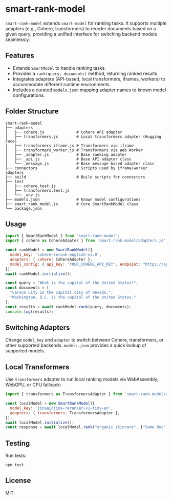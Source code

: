 # smart-rank-model

`smart-rank-model` extends `smart-model` for ranking tasks. It supports multiple adapters (e.g., Cohere, transformers) to reorder documents based on a given query, providing a unified interface for switching backend models seamlessly.

## Features
- Extends `SmartModel` to handle ranking tasks.
- Provides a `rank(query, documents)` method, returning ranked results.
- Integrates adapters (API-based, local transformers, iframes, workers) to accommodate different runtime environments.
- Includes a curated `models.json` mapping adapter names to known model configurations.

## Folder Structure
```
smart-rank-model
├── adapters
│   ├── cohere.js              # Cohere API adapter
│   ├── transformers.js        # Local transformers adapter (Hugging Face)
│   ├── transformers_iframe.js # Transformers via iframe
│   ├── transformers_worker.js # Transformers via Web Worker
│   ├── _adapter.js            # Base ranking adapter
│   ├── _api.js                # Base API adapter class
│   └── _message.js            # Base message-based adapter class
├── connectors                 # Scripts used by iframe/worker adapters
├── build                      # Build scripts for connectors
├── test
│   ├── cohere.test.js
│   ├── transformers.test.js
│   └── _env.js
├── models.json                # Known model configurations
├── smart_rank_model.js        # Core SmartRankModel class
└── package.json
```

## Usage
```javascript
import { SmartRankModel } from 'smart-rank-model';
import { cohere as CohereAdapter } from 'smart-rank-model/adapters.js';

const rankModel = new SmartRankModel({
  model_key: 'cohere-rerank-english-v3.0',
  adapters: { cohere: CohereAdapter },
  model_config: { api_key: 'YOUR_COHERE_API_KEY', endpoint: "https://api.cohere.ai/v1/rerank" }
});
await rankModel.initialize();

const query = "What is the capital of the United States?";
const documents = [
  "Carson City is the capital city of Nevada.",
  "Washington, D.C. is the capital of the United States."
];
const results = await rankModel.rank(query, documents);
console.log(results);
```

## Switching Adapters
Change `model_key` and `adapter` to switch between Cohere, transformers, or other supported backends. `models.json` provides a quick lookup of supported models.

## Local Transformers
Use `transformers` adapter to run local ranking models via WebAssembly, WebGPU, or CPU fallback:
```javascript
import { transformers as TransformersAdapter } from 'smart-rank-model/adapters.js';

const localModel = new SmartRankModel({
  model_key: 'jinaai/jina-reranker-v1-tiny-en',
  adapters: { transformers: TransformersAdapter },
});
await localModel.initialize();
const response = await localModel.rank("organic skincare", ["Some doc", "Another doc"]);
```

## Testing
Run tests:
```
npm test
```

## License
MIT
